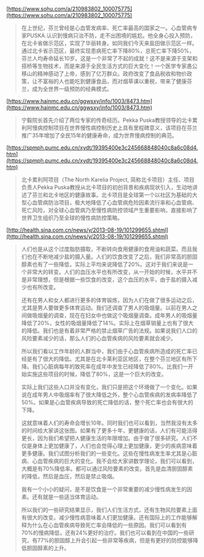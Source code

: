 [https://www.sohu.com/a/210983802_100075775](https://www.sohu.com/a/210983802_100075775)
>在上世纪，芬兰曾经是心血管发病率、死亡率最高的国家之一。心血管病专家PUSKA.认识到慢病只治不防，走不出困境的尴尬。他全身心投入预防，在北卡省做示范区，实现了华丽转身。如同我们今天来盐田做示范区一样。通过北卡省示范区，最终实现患病死亡率下降80%，总死亡率下降50%，芬兰人均寿命延长10岁。这是一个非常了不起的成就！这不是来源于支架和搭桥等生物技术，而是来源于全民生活方式的巨大变化！一个医学专家愚公移山的精神感动了上帝，感到了亿万群众。政府改变了食品税收和物价政策，让不富裕的人也能吃到健康食品，而对烟草课以重税，带来了健康芬兰，成为全世界一级预防的经典模式。

[https://www.hainmc.edu.cn/ggwsxy/info/1003/8473.htm](https://www.hainmc.edu.cn/ggwsxy/info/1003/8473.htm)
>宁毅院长首先介绍了两位专家的传奇经历。Pekka Puska教授领导的北卡累利阿慢病控制项目在世界慢性病控制历史上具有里程碑意义，该项目在芬兰推广35年增加了全民15年的健康寿命，成为世界慢病控制的典范。

[https://spmph.pumc.edu.cn/xydt/19395400e3c245668848040c8a6c08d4.htm](https://spmph.pumc.edu.cn/xydt/19395400e3c245668848040c8a6c08d4.htm)
>北卡累利阿项目（The North Karelia Project, 简称北卡项目）主任、项目负责人Pekka Puska教授从北卡项目的初创背景和疾病现状引入，生动地讲述了芬兰和北卡地区的健康故事。北卡项目是全球第一个以社区为基础的大型心血管病防治项目，极大地降低了心血管病危险因素流行率和心血管病、死亡风险，对全球心血管病乃至慢性病防控领域产生重要影响，直接影响了世界卫生组织乃至全球的慢性病防控策略。

[http://health.sina.com.cn/news/y/2013-08-19/101299655.shtml](http://health.sina.com.cn/news/y/2013-08-19/101299655.shtml)
>人们也是从这个过度脂肪摄取，不断转向食用健康的食用油和蔬菜。而且我们也在不断地减少盐的摄入量。人们的饮食改变了之后，我们非常高的胆固醇素也有了一些降低，实际上平均来说降低了20%。这对于我们来说是一个非常大的转变。人们的血压水平也有所改变，从一开始的时候，水平并不是非常理想，但是根据一些饮食的改变，这个血压的水平，由于盐的摄入减少也有所改变。
>
>还有在男人和女人都进行更多的体育锻炼，因为人们在做了很多运动之后，尤其是男人要做更多体育运动。我们还调查了男人的吸烟量。以前在男人之间做吸烟量的调查，现在在妇女中也做这个吸烟量调查。成年男人的吸烟量降低了20%，女性的吸烟量降低了14%。实际上在烟草销量上也有了很大的降低。我们也是有着非常严格的禁止烟草广告的法规。如果说我们人口的风险要素减少的话，那么人们的心血管疾病的风险要素就会减少。
>
>所以我们看以工作年龄的人群当中，我们由于心血管疾病所造成的死亡率已经是有了很大的降低。尤其是在北卡莱利亚区地区，在整个芬兰地区有所下降。我们心脏病每年的致死率在成年中发生已经降低了80%。比我们一开始实施这些项目的时候，降低了80%，这是一个巨大的改变。
>
>实际上我们这些人口并没有变化，我们只是把这个环境做了一个变化。如果说在成年男人中吸烟率有了很大降低之外，整个心血管疾病的发病率降低了50%。如果是心血管疾病导致的死亡降低的话，整个死亡率也会有很大的下降。
>
>这就意味着人们的寿命会增长10年。同时我们也可以看到，当然我没有太多的时间给大家讲这张图。如果有了更多十年，更健康的话，人们有可能活得更长，因为我们希望把人健康生活的年限增加。由于做了很多研究。人们不仅是身体上更加健康了，人们也会觉得心理上更加健康，更少的疾病意味着更多健康。我们试图分析我们的一些变化。这些在慢性病发生率尤其是心脏病、心血管疾病的巨大的变化。我不会给大家讲数学理论，我们可以看到，大概是有70%降低率。都可以通过风险要素的改变。首先是血清胆固醇素的降低，然后是血压，然后是禁止吸烟。
>
>我有一个小小的疑问，是不是饮食是一个非常重要的减少慢性病发生的因素。还有就是一些适当体育运动。
>
>所以我们的一些研究结果显示，我们人们生活方式，还有生物风险要素上面有很大的改变。减少慢性病意味着人们更加健康。还有国际上的工作能够解释为什么在心血管疾病导致死亡率会降低的一些原因。我们可以看到有70%的慢病降低，还有24%更好的治疗。我们也可以看到在中国的一些研究，有77%的胆固醇上升会引起一些非常等疾病，但是有更好的防控能够降低胆固醇素的上升。
